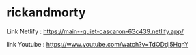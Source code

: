 # rickandmorty

Link Netlify : https://main--quiet-cascaron-63c439.netlify.app/

link Youtube : https://www.youtube.com/watch?v=TdODdj5HqnY
